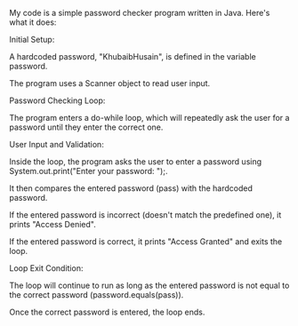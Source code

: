 My code is a simple password checker program written in Java. Here's what it does:

Initial Setup:

A hardcoded password, "KhubaibHusain", is defined in the variable password.

The program uses a Scanner object to read user input.

Password Checking Loop:

The program enters a do-while loop, which will repeatedly ask the user for a password until they enter the correct one.

User Input and Validation:

Inside the loop, the program asks the user to enter a password using System.out.print("Enter your password: ");.

It then compares the entered password (pass) with the hardcoded password.

If the entered password is incorrect (doesn't match the predefined one), it prints "Access Denied".

If the entered password is correct, it prints "Access Granted" and exits the loop.

Loop Exit Condition:

The loop will continue to run as long as the entered password is not equal to the correct password (password.equals(pass)).

Once the correct password is entered, the loop ends.
